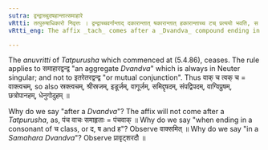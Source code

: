 ```yaml
---
sutra: द्वन्द्वाच्चुदषहान्तात्समाहारे
vRtti: तत्पुरुषाधिकारो निवृत्तः । द्वन्द्वाच्चवर्गान्ताद् दकारान्तात् षकारान्तात् हकारान्ताच्च टच् प्रत्ययो भवति, स चेद् द्वन्द्वः समाहारे वर्त्तते नेतरेतरयोगे ॥
vRtti_eng: The affix _tach_ comes after a _Dvandva_ compound ending in a palatal, or a द् or a ष् or a ह् when the compound is a _Samahara_ _Dvandva_ (collective noun taken as a unity.)

---
```

The _anuvritti_ of _Tatpurusha_ which commenced at (5.4.86), ceases. The rule applies to समाहारद्वन्द्व "an aggregate _Dvandva_" which is always in Neuter singular; and not to इतरेतरद्वन्द्व "or mutual conjunction". Thus वाक् च त्वक् च = वाक्त्वचम्, so also स्रक्त्वचम्, श्रीस्रजम्, इडूर्जम्, वागूर्जम्, समिद्दृषदम्, संपद्विपदम्, वाग्विप्रुषम्, छत्रोपानहम्, धेनुगोदुहम् ॥

Why do we say "after a _Dvandva_"? The affix will not come after a _Tatpurusha_, as, पंच वाचः समाहृताः = पंचवाक् ॥ Why do we say "when ending in a consonant of च class, or द, ष and ह"? Observe वाक्समित् ॥ Why do we say "in a _Samahara_ _Dvandva_"? Observe प्रावृट्शरदौ ॥